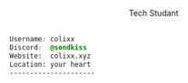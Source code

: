 <div align="center">

&nbsp;Tech Studant<br><br> 
</div>


<div>

<!-- END LANG TECH-->

```css                                               
Username: colixx
Discord:  @sendkiss
Website:  colixx.xyz    
Location: your heart
---------------------                                           
```  